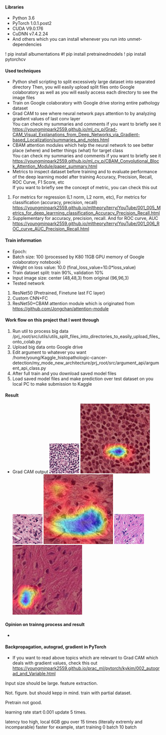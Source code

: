 
#### Libraries
- Python 3.6
- PyTorch 1.0.1.post2
- CUDA V9.0.176
- CuDNN v7.4.2.24
- And others which you can install whenever you run into unmet-dependencies



! pip install albumentations
#! pip install pretrainedmodels
! pip install pytorchcv


#### Used techniques
- Python shell scripting to split excessively large dataset into separated directory
Then, you will easily upload split files onto Google colaboratory as well as you will easily access each directory to see the image files
- Train on Google colaboratory with Google drive storing entire pathology dataset
- Grad CAM to see where neural network pays attention to by analyzing gradient values of last conv layer  
You can check my summaries and comments if you want to briefly see it  
https://youngminpark2559.github.io/ml_cv_p/Grad-CAM_Visual_Explanations_from_Deep_Networks_via_Gradient-based_Localization/summaries_and_notes.html
- CBAM attention modules which help the neural network to see better place (where) and better things (what) for target class  
You can check my summaries and comments if you want to briefly see it  
https://youngminpark2559.github.io/ml_cv_p/CBAM_Convolutional_Block_Attention_Module/paper_summary.html
- Metrics to inspect dataset before training and to evaluate performance of the deep learning model after training
Accuracy, Precision, Recall, ROC Curve, F1 Score, etc  
If you want to briefly see the concept of metric, you can check this out  
1. For metrics for regression (L1 norm, L2 norm, etc), For metrics for classification (accuracy, precision, recall)  
https://youngminpark2559.github.io/mltheory/terry/YouTube/001_005_Metrics_for_deep_learrning_classification_Accuracy_Precision_Recall.html
2. Supplementary for accuracy, precision, recall. And for ROC curve, AUC  
https://youngminpark2559.github.io/mltheory/terry/YouTube/001_006_ROC_curve_AUC_Precision_Recall.html

#### Train information
- Epoch: 
- Batch size: 100 (processed by K80 11GB GPU memory of Google colaboratory notebook)
- Weight on loss value: 10.0 (final_loss_value=10.0*loss_value)
- Train dataset split: train 90%, validation 10%
- Input image size: center (48,48,3) from original (96,96,3)
- Tested network
1. ResNet50 (Pretrained, Finetune last FC layer)
2. Custom CNN+FC
3. ResNet50+CBAM attention module which is originated from
https://github.com/Jongchan/attention-module

#### Work flow on this project that I went through
1. Run util to process big data  
/prj_root/src/utils/utils_split_files_into_directories_to_easily_upload_files_onto_colab.py
2. Upload big data onto Google drive
3. Edit argument to whatever you want
/home/young/Kaggle_histopathologic-cancer-detection/my_mode_new_architecture/prj_root/src/argument_api/argument_api_class.py
3. After full train and you download saved model files
4. Load saved model files and make prediction over test dataset on you local PC to make submission to Kaggle

#### Result
- Grad CAM output
![alt text](https://raw.githubusercontent.com/youngminpark2559/kaggle/master/histopathologic-cancer-detection/src/utils_analyzing_result/Grad_CAM_output/00a718935d8faf4795a0d1576f6fffd636bfe4ef_ori.png)
![alt text](https://raw.githubusercontent.com/youngminpark2559/kaggle/master/histopathologic-cancer-detection/src/utils_analyzing_result/Grad_CAM_output/00a718935d8faf4795a0d1576f6fffd636bfe4ef.png)
![alt text](https://raw.githubusercontent.com/youngminpark2559/kaggle/master/histopathologic-cancer-detection/src/utils_analyzing_result/Grad_CAM_output/01cfd9afa45f8bf05012bff600504fc8549b9b9c_ori.png)
![alt text](https://raw.githubusercontent.com/youngminpark2559/kaggle/master/histopathologic-cancer-detection/src/utils_analyzing_result/Grad_CAM_output/01cfd9afa45f8bf05012bff600504fc8549b9b9c.png)
![alt text](https://raw.githubusercontent.com/youngminpark2559/kaggle/master/histopathologic-cancer-detection/src/utils_analyzing_result/Grad_CAM_output/02dcc96b7dfd481e806d86d3344a433340f9ec21_ori.png)
![alt text](https://raw.githubusercontent.com/youngminpark2559/kaggle/master/histopathologic-cancer-detection/src/utils_analyzing_result/Grad_CAM_output/02dcc96b7dfd481e806d86d3344a433340f9ec21.png)

#### Opinion on trainng process and result
- 

#### Backpropagation, autograd, gradient in PyTorch
- If you want to read above topics which are relevant to Grad CAM which deals with gradient values, check this out
https://youngminpark2559.github.io/prac_ml/pytorch/kykim/002_autograd_and_Variable.html





Input size should be large. feature extraction.

Not. figure. but should kepp in mind. train with partial dataset.


Pretrain not good.


learning rate start 0.001
update 5 times.

latency too high, local 6GB gpu over 15 times (literally extremly and incomparable) faster
for example, start training 0 batch 10 batch 

